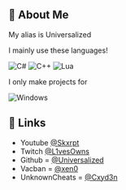 
## 🚀 About Me
My alias is Universalized

I mainly use these languages! 

![C#](https://img.shields.io/badge/C%23-239120?style=for-the-badge&logo=c-sharp&logoColor=white) ![C++](https://img.shields.io/badge/C%2B%2B-00599C?style=for-the-badge&logo=c%2B%2B&logoColor=white) ![Lua](https://img.shields.io/badge/Lua-2C2D72?style=for-the-badge&logo=lua&logoColor=white)

I only make projects for 

![Windows](https://img.shields.io/badge/Windows-0078D6?style=for-the-badge&logo=windows&logoColor=white)

## 🔗 Links

- Youtube [@Skxrpt](https://youtube.com/@Skxrpt)
- Twitch [@L1vesOwns](https://www.twitch.tv/l1vesowns)
- Github = [@Universalized](https://www.github.com/Universalized)
- Vacban = [@xen0](https://vacban.wtf/members/70676/)
- UnknownCheats = [@Cxyd3n](https://www.unknowncheats.me/forum/members/4702196.html)
